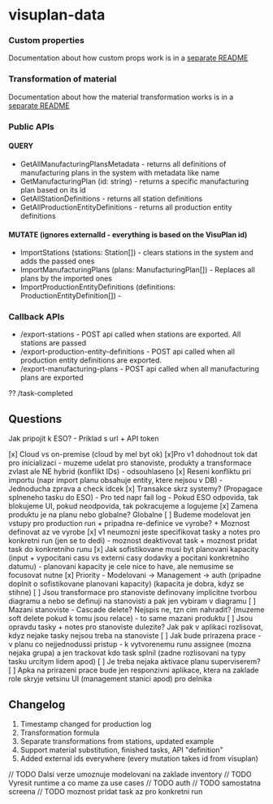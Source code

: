 # visuplan-data

### Custom properties

Documentation about how custom props work is in a
[separate README](./CUSTOM_PROPS.md)

### Transformation of material

Documentation about how the material transformation works is in a
[separate README](./TRANSFORMATION.md)

### Public APIs

#### QUERY

- GetAllManufacturingPlansMetadata - returns all definitions of manufacturing plans in the system with metadata like name
- GetManufacturingPlan (id: string) - returns a specific manufacturing plan based on its id
- GetAllStationDefinitions - returns all station definitions
- GetAllProductionEntityDefinitions - returns all production entity definitions

#### MUTATE (ignores externalId - everything is based on the VisuPlan id)

- ImportStations (stations: Station[]) - clears stations in the system and adds the passed ones
- ImportManufacturingPlans (plans: ManufacturingPlan[]) - Replaces all plans by the imported ones
- ImportProductionEntityDefinitions (definitions: ProductionEntityDefinition[]) -

### Callback APIs

- /export-stations - POST api called when stations are exported. All stations are passed
- /export-production-entity-definitions - POST api called when all production entity definitions are exported.
- /export-manufacturing-plans - POST api called when all manufacturing plans are exported

??
/task-completed

## Questions

Jak pripojit k ESO? - Priklad s url + API token

[x] Cloud vs on-premise (cloud by mel byt ok)
[x]Pro v1 dohodnout tok dat pro inicializaci - muzeme udelat pro stanoviste, produkty a transformace zvlast ale NE hybrid (konflikt IDs) - odsouhlaseno
[x] Reseni konfliktu pri importu (napr import planu obsahuje entity, ktere nejsou v DB) - Jednoducha zprava a check idcek
[x] Transakce skrz systemy? (Propagace splneneho tasku do ESO) - Pro ted napr fail log - Pokud ESO odpovida, tak blokujeme UI, pokud neodpovida, tak pokracujeme a logujeme
[x] Zamena produktu je na planu nebo globalne? Globalne
[ ] Budeme modelovat jen vstupy pro production run + pripadna re-definice ve vyrobe? + Moznost definovat az ve vyrobe
[x] v1 neumozni jeste specifikovat tasky a notes pro konkretni run (jen se to dedi) - moznost deaktivovat task + moznost pridat task do konkretniho runu
[x] Jak sofistikovane musi byt planovani kapacity (input + vypocitani casu vs externi casy dodavky a pocitani konkretniho datumu) - planovani kapacity je cele nice to have, ale nemusime se focusovat nutne
[x] Priority - Modelovani -> Management -> auth (pripadne doplnit o sofistikovane planovani kapacity) (kapacita je dobra, kdyz se stihne)
[ ] Jsou transformace pro stanoviste definovany implicitne tvorbou diagramu a nebo se definuji na stanovisti a pak jen vybiram v diagramu
[ ] Mazani stanoviste - Cascade delete? Nejspis ne, tzn cim nahradit? (muzeme soft delete pokud k tomu jsou relace) - to same mazani produktu
[ ] Jsou opravdu tasky + notes pro stanoviste dulezite? Jak pak v aplikaci rozlisovat, kdyz nejake tasky nejsou treba na stanoviste
[ ] Jak bude prirazena prace - v planu co nejjednodussi pristup - k vytvorenemu runu assignee (mozna nejaka grupa) a jen trackovat kdo task splnil (zadne rozlisovani na typy tasku urcitym lidem apod)
[ ] Je treba nejaka aktivace planu superviserem?
[ ] Apka na prirazeni prace bude jen responzivni aplikace, ktera na zaklade role skryje vetsinu UI (management stanici apod) pro delnika

## Changelog

1. Timestamp changed for production log
2. Transformation formula
3. Separate transformations from stations, updated example
4. Support material substitution, finished tasks, API "definition"
5. Added external ids everywhere (every mutation takes id from visuplan)

// TODO Dalsi verze umoznuje modelovani na zaklade inventory
// TODO Vyresit runtime a co mame za use cases
// TODO auth
// TODO samostatna screena
// TODO moznost pridat task az pro konkretni run